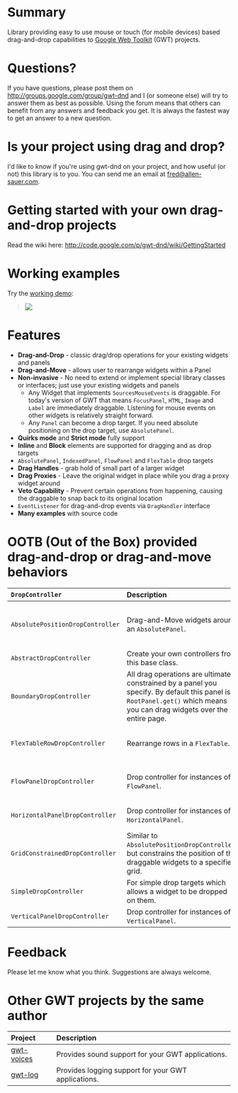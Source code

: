 # Summary #
Library providing easy to use mouse or touch (for mobile devices) based drag-and-drop capabilities to [Google Web Toolkit](http://code.google.com/webtoolkit/) (GWT) projects.

# Questions? #
If you have questions, please post them on http://groups.google.com/group/gwt-dnd and I (or someone else) will try to answer them as best as possible. Using the forum means that others can benefit from any answers and feedback you get. It is always the fastest way to get an answer to a new question.

# Is your project using drag and drop? #
I'd like to know if you're using gwt-dnd on your project, and how useful (or not) this library is to you. You can send me an email at [fred@allen-sauer.com](mailto:fred@allen-sauer.com?subject=gwt-dnd).

# Getting started with your own drag-and-drop projects #
Read the wiki here: http://code.google.com/p/gwt-dnd/wiki/GettingStarted


# Working examples #
Try the [working demo](https://gwt-dnd.appspot.com/):
> [![](http://gwt-dnd.googlecode.com/files/gwt-dragdrop-screenshot-1.2.gif)](https://gwt-dnd.appspot.com/)

# Features #
  * **Drag-and-Drop** - classic drag/drop operations for your existing widgets and panels
  * **Drag-and-Move** - allows user to rearrange widgets within a Panel
  * **Non-invasive** - No need to extend or implement special library classes or interfaces; just use your existing widgets and panels
    * Any Widget that implements `SourcesMouseEvents` is draggable. For today's version of GWT that means `FocusPanel`, `HTML`, `Image` and `Label` are immediately draggable. Listening for mouse events on other widgets is relatively straight forward.
    * Any `Panel` can become a drop target. If you need absolute positioning on the drop target, use `AbsolutePanel`.
  * **Quirks mode** and **Strict mode** fully support
  * **Inline** and **Block** elements are supported for dragging and as drop targets
  * `AbsolutePanel`, `IndexedPanel`, `FlowPanel` and `FlexTable` drop targets
  * **Drag Handles** - grab hold of small part of a larger widget
  * **Drag Proxies** - Leave the original widget in place while you drag a proxy widget around
  * **Veto Capability** - Prevent certain operations from happening, causing the draggable to snap back to its original location
  * `EventListener` for drag-and-drop events via `DragHandler` interface
  * **Many examples** with source code


# OOTB (Out of the Box) provided drag-and-drop or drag-and-move behaviors #
| `DropController`                 | **Description** | **Example Use** |
|:---------------------------------|:----------------|:----------------|
| `AbsolutePositionDropController` | Drag-and-Move widgets around an `AbsolutePanel`. | Moving drawing elements around on a flow chart. |
| `AbstractDropController`         | Create your own controllers from this base class. | Anything you can dream up. |
| `BoundaryDropController`          | All drag operations are ultimately constrained by a panel you specify. By default this panel is `RootPanel.get()` which means you can drag widgets over the entire page. | For use as part of the gwt-dnd implementation. |
| `FlexTableRowDropController`     | Rearrange rows in a `FlexTable`. | Users rearrange results of a query. |
| `FlowPanelDropController`       | Drop controller for instances of `FlowPanel`. | Moving elements around in flowed text. |
| `HorizontalPanelDropController` | Drop controller for instances of `HorizontalPanel`. | Moving widgets in a horizontal list. |
| `GridConstrainedDropController`  | Similar to `AbsolutePositionDropController`, but constrains the position of the draggable widgets to a specified grid. | Allows for 'snap to grid' functionality. |
| `SimpleDropController`           | For simple drop targets which allows a widget to be dropped on them. | A trash can icon. |
| `VerticalPanelDropController` | Drop controller for instances of `VerticalPanel`. | Moving widgets in a vertical list. |


# Feedback #
Please let me know what you think. Suggestions are always welcome.


# Other GWT projects by the same author #

| **Project** | **Description** |
|:------------|:----------------|
| [gwt-voices](http://code.google.com/p/gwt-voices/) | Provides sound support for your GWT applications. |
| [gwt-log](http://code.google.com/p/gwt-log/) | Provides logging support for your GWT applications. |